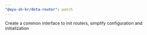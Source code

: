 ```yaml
---
"@ayu-sh-kr/dota-router": patch
---
```


Create a common interface to init routers, simplify configuration and initialization
